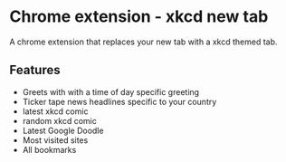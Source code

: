 # Chrome extension - xkcd new tab

A chrome extension that replaces your new tab with a xkcd themed tab.

## Features
- Greets with with a time of day specific greeting
- Ticker tape news headlines specific to your country
- latest xkcd comic
- random xkcd comic
- Latest Google Doodle
- Most visited sites
- All bookmarks